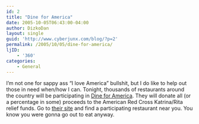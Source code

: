 ```yaml
---
id: 2
title: "Dine for America"
date: 2005-10-05T06:43:00-04:00
author: DizkoDan
layout: single
guid: 'http://www.cyberjunx.com/blog/?p=2'
permalink: /2005/10/05/dine-for-america/
ljID:
    - '360'
categories:
    - General
---
```


I’m not one for sappy ass “I love America” bullshit, but I do like to help out those in need when/how I can. Tonight, thousands of restaurants around the country will be participating in [Dine for America](http://www.dineforamerica.org). They will donate all (or a percentage in some) proceeds to the American Red Cross Katrina/Rita relief funds. Go to [their site](http://www.dineforamerica.org) and find a participating restaurant near you. You know you were gonna go out to eat anyway.